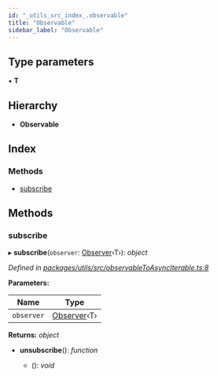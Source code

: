 ```yaml
---
id: "_utils_src_index_.observable"
title: "Observable"
sidebar_label: "Observable"
---
```


## Type parameters

▪ **T**

## Hierarchy

* **Observable**

## Index

### Methods

* [subscribe](_utils_src_index_.observable.md#subscribe)

## Methods

###  subscribe

▸ **subscribe**(`observer`: [Observer](_utils_src_index_.observer)‹T›): *object*

*Defined in [packages/utils/src/observableToAsyncIterable.ts:8](https://github.com/ardatan/graphql-tools/blob/master/packages/utils/src/observableToAsyncIterable.ts#L8)*

**Parameters:**

Name | Type |
------ | ------ |
`observer` | [Observer](_utils_src_index_.observer)‹T› |

**Returns:** *object*

* **unsubscribe**(): *function*

  * (): *void*
